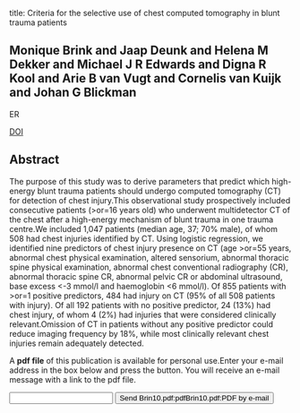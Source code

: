 title: Criteria for the selective use of chest computed tomography in blunt trauma patients

## Monique Brink and Jaap Deunk and Helena M Dekker and Michael J R Edwards and Digna R Kool and Arie B van Vugt and Cornelis van Kuijk and Johan G Blickman
ER

<a href="https://doi.org/10.1007/s00330-009-1608-y">DOI</a>

## Abstract
The purpose of this study was to derive parameters that predict which high-energy blunt trauma patients should undergo computed tomography (CT) for detection of chest injury.This observational study prospectively included consecutive patients (>or=16 years old) who underwent multidetector CT of the chest after a high-energy mechanism of blunt trauma in one trauma centre.We included 1,047 patients (median age, 37; 70% male), of whom 508 had chest injuries identified by CT. Using logistic regression, we identified nine predictors of chest injury presence on CT (age >or=55 years, abnormal chest physical examination, altered sensorium, abnormal thoracic spine physical examination, abnormal chest conventional radiography (CR), abnormal thoracic spine CR, abnormal pelvic CR or abdominal ultrasound, base excess <-3 mmol/l and haemoglobin <6 mmol/l). Of 855 patients with >or=1 positive predictors, 484 had injury on CT (95% of all 508 patients with injury). Of all 192 patients with no positive predictor, 24 (13%) had chest injury, of whom 4 (2%) had injuries that were considered clinically relevant.Omission of CT in patients without any positive predictor could reduce imaging frequency by 18%, while most clinically relevant chest injuries remain adequately detected.

A <b>pdf file</b> of this publication is available for personal use.Enter your e-mail address in the box below and press the button. You will receive an e-mail message with a link to the pdf file.
<form action="sender.php">  <input type="text" name="email">  <input type="submit" value="Send Brin10.pdf:pdfBrin10.pdf:PDF by e-mail"></form>